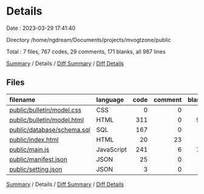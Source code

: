 # Details

Date : 2023-03-29 17:41:40

Directory /home/ngdream/Documents/projects/mvogtzone/public

Total : 7 files,  767 codes, 29 comments, 171 blanks, all 967 lines

[Summary](results.md) / Details / [Diff Summary](diff.md) / [Diff Details](diff-details.md)

## Files
| filename | language | code | comment | blank | total |
| :--- | :--- | ---: | ---: | ---: | ---: |
| [public/bulletin/model.css](/public/bulletin/model.css) | CSS | 0 | 0 | 1 | 1 |
| [public/bulletin/model.html](/public/bulletin/model.html) | HTML | 311 | 0 | 94 | 405 |
| [public/database/schema.sql](/public/database/schema.sql) | SQL | 167 | 0 | 0 | 167 |
| [public/index.html](/public/index.html) | HTML | 20 | 23 | 1 | 44 |
| [public/main.js](/public/main.js) | JavaScript | 241 | 6 | 74 | 321 |
| [public/manifest.json](/public/manifest.json) | JSON | 25 | 0 | 1 | 26 |
| [public/setting.json](/public/setting.json) | JSON | 3 | 0 | 0 | 3 |

[Summary](results.md) / Details / [Diff Summary](diff.md) / [Diff Details](diff-details.md)